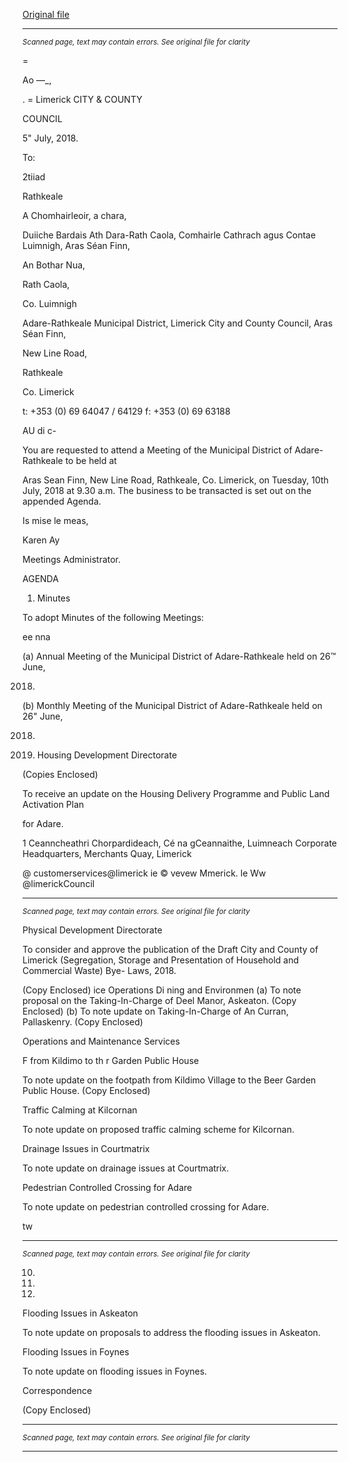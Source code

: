 [Original file](https://www.limerick.ie/sites/default/files/media/documents/2018-07/00%20Agenda%2010th%20July%252c%202018%20v2.pdf)

---
*<small>Scanned page, text may contain errors. See original file for clarity</small>*  

=

Ao —_,

. =
Limerick
CITY & COUNTY

COUNCIL

5" July, 2018.

To:

2tiiad

Rathkeale

A Chomhairleoir, a chara,

Duiiche Bardais Ath Dara-Rath Caola,
Comhairle Cathrach agus Contae Luimnigh,
Aras Séan Finn,

An Bothar Nua,

Rath Caola,

Co. Luimnigh

Adare-Rathkeale Municipal District,
Limerick City and County Council,
Aras Séan Finn,

New Line Road,

Rathkeale

Co. Limerick

t: +353 (0) 69 64047 / 64129
f: +353 (0) 69 63188

AU di c-

You are requested to attend a Meeting of the Municipal District of Adare-Rathkeale to be held at

Aras Sean Finn, New Line Road, Rathkeale, Co. Limerick, on Tuesday, 10th July, 2018 at 9.30 a.m.
The business to be transacted is set out on the appended Agenda.

Is mise le meas,

Karen Ay

Meetings Administrator.

AGENDA

1. Minutes

To adopt Minutes of the following Meetings:

ee nna

(a) Annual Meeting of the Municipal District of Adare-Rathkeale held on 26™ June,

2018.

(b) Monthly Meeting of the Municipal District of Adare-Rathkeale held on 26" June,

2018.

2. Housing Development Directorate

(Copies Enclosed)

To receive an update on the Housing Delivery Programme and Public Land Activation Plan

for Adare.

1
Ceanncheathri Chorpardideach, Cé na gCeannaithe, Luimneach
Corporate Headquarters, Merchants Quay, Limerick

@ customerservices@limerick ie
© vevew Mmerick. le
Ww @limerickCouncil


---
*<small>Scanned page, text may contain errors. See original file for clarity</small>*  

Physical Development Directorate

To consider and approve the publication of the Draft City and County of Limerick
(Segregation, Storage and Presentation of Household and Commercial Waste) Bye-
Laws, 2018.

(Copy Enclosed)
ice Operations Di
ning and Environmen
(a) To note proposal on the Taking-In-Charge of Deel Manor, Askeaton.
(Copy Enclosed)
(b) To note update on Taking-In-Charge of An Curran, Pallaskenry.
(Copy Enclosed)

Operations and Maintenance Services

F from Kildimo to th r Garden Public House

To note update on the footpath from Kildimo Village to the Beer Garden Public House.
(Copy Enclosed)

Traffic Calming at Kilcornan

To note update on proposed traffic calming scheme for Kilcornan.

Drainage Issues in Courtmatrix

To note update on drainage issues at Courtmatrix.

Pedestrian Controlled Crossing for Adare

To note update on pedestrian controlled crossing for Adare.

tw


---
*<small>Scanned page, text may contain errors. See original file for clarity</small>*  

10.

11.

12.

Flooding Issues in Askeaton

To note update on proposals to address the flooding issues in Askeaton.

Flooding Issues in Foynes

To note update on flooding issues in Foynes.

Correspondence

(Copy Enclosed)


---
*<small>Scanned page, text may contain errors. See original file for clarity</small>*  



---
